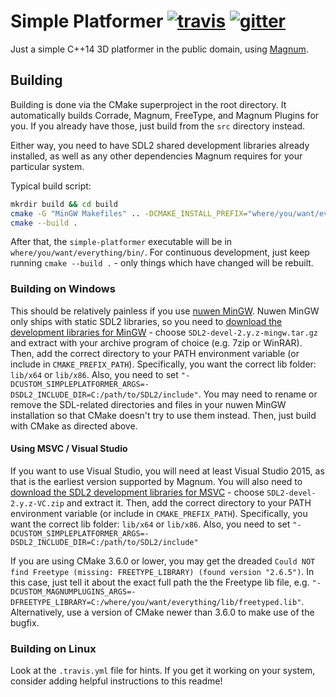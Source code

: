 Simple Platformer [![travis](https://travis-ci.org/LB--/simple-platformer.png?branch=main)](https://travis-ci.org/LB--/simple-platformer) [![gitter](https://badges.gitter.im/Join%20Chat.svg)](https://gitter.im/LB--/simple-platformer?utm_source=badge&utm_medium=badge&utm_campaign=pr-badge&utm_content=badge)
=================

Just a simple C++14 3D platformer in the public domain, using [Magnum](https://github.com/mosra/magnum).

## Building

Building is done via the CMake superproject in the root directory.
It automatically builds Corrade, Magnum, FreeType, and Magnum Plugins for you.
If you already have those, just build from the `src` directory instead.

Either way, you need to have SDL2 shared development libraries already installed, as well as any other dependencies Magnum requires for your particular system.

Typical build script:
```sh
mkrdir build && cd build
cmake -G "MinGW Makefiles" .. -DCMAKE_INSTALL_PREFIX="where/you/want/everything"
cmake --build .
```
After that, the `simple-platformer` executable will be in `where/you/want/everything/bin/`.
For continuous development, just keep running `cmake --build .` - only things which have changed will be rebuilt.

### Building on Windows

This should be relatively painless if you use [nuwen MinGW](http://nuwen.net/mingw.html).
Nuwen MinGW only ships with static SDL2 libraries, so you need to [download the development libraries for MinGW](https://www.libsdl.org/download-2.0.php) - choose `SDL2-devel-2.y.z-mingw.tar.gz` and extract with your archive program of choice (e.g. 7zip or WinRAR).
Then, add the correct directory to your PATH environment variable (or include in `CMAKE_PREFIX_PATH`).
Specifically, you want the correct lib folder: `lib/x64` or `lib/x86`.
Also, you need to set `"-DCUSTOM_SIMPLEPLATFORMER_ARGS=-DSDL2_INCLUDE_DIR=C:/path/to/SDL2/include"`.
You may need to rename or remove the SDL-related directories and files in your nuwen MinGW installation so that CMake doesn't try to use them instead.
Then, just build with CMake as directed above.

#### Using MSVC / Visual Studio

If you want to use Visual Studio, you will need at least Visual Studio 2015, as that is the earliest version supported by Magnum.
You will also need to [download the SDL2 development libraries for MSVC](https://www.libsdl.org/download-2.0.php) - choose `SDL2-devel-2.y.z-VC.zip` and extract it.
Then, add the correct directory to your PATH environment variable (or include in `CMAKE_PREFIX_PATH`).
Specifically, you want the correct lib folder: `lib/x64` or `lib/x86`.
Also, you need to set `"-DCUSTOM_SIMPLEPLATFORMER_ARGS=-DSDL2_INCLUDE_DIR=C:/path/to/SDL2/include"`

If you are using CMake 3.6.0 or lower, you may get the dreaded `Could NOT find Freetype (missing: FREETYPE_LIBRARY) (found version "2.6.5")`.
In this case, just tell it about the exact full path the the Freetype lib file, e.g. `"-DCUSTOM_MAGNUMPLUGINS_ARGS=-DFREETYPE_LIBRARY=C:/where/you/want/everything/lib/freetyped.lib"`.
Alternatively, use a version of CMake newer than 3.6.0 to make use of the bugfix.

### Building on Linux

Look at the `.travis.yml` file for hints.
If you get it working on your system, consider adding helpful instructions to this readme!
